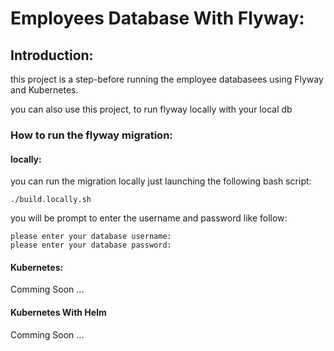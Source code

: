 # Employees Database With Flyway:

## Introduction:
this project is a step-before running the employee databasees
using Flyway and Kubernetes.

you can also use this project, to run flyway locally with your local db

### How to run the flyway migration:

#### locally:
you can run the migration locally just launching the following bash script:
```
./build.locally.sh
```

you will be prompt to enter the username and password like follow:
```
please enter your database username: 
please enter your database password: 
```

#### Kubernetes:
Comming Soon ...

#### Kubernetes With Helm
Comming Soon ...
